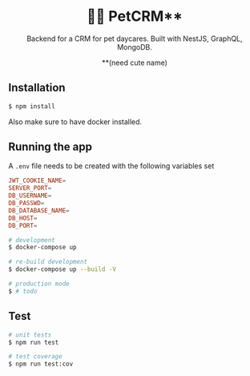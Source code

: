 <h1 align="center">
  🐕‍🦺 PetCRM** 
</h1>
  <p align="center">Backend for a CRM for pet daycares. Built with NestJS, GraphQL, MongoDB.</p>
  <p align="center">**(need cute name)</p>

## Installation

```bash
$ npm install
```

Also make sure to have docker installed.

## Running the app

A `.env` file needs to be created with the following variables set

```conf
JWT_COOKIE_NAME=
SERVER_PORT=
DB_USERNAME=
DB_PASSWD=
DB_DATABASE_NAME=
DB_HOST=
DB_PORT=
```

```bash
# development
$ docker-compose up

# re-build development
$ docker-compose up --build -V

# production mode
$ # todo
```

## Test

```bash
# unit tests
$ npm run test

# test coverage
$ npm run test:cov
```
